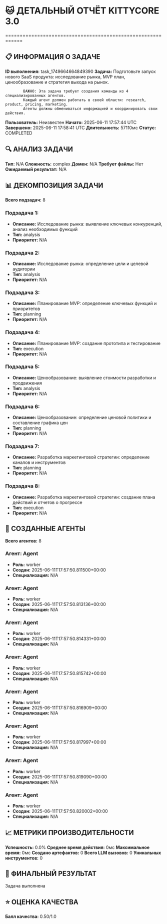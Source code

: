 # 🐱 ДЕТАЛЬНЫЙ ОТЧЁТ KITTYCORE 3.0
============================================================

## 📋 ИНФОРМАЦИЯ О ЗАДАЧЕ
**ID выполнения:** task_1749664664849390
**Задача:** 
            Подготовьте запуск нового SaaS продукта: исследование рынка, MVP план, ценообразование и стратегия выхода на рынок.
            
            ВАЖНО: Эта задача требует создания команды из 4 специализированных агентов.
            Каждый агент должен работать в своей области: research, product, pricing, marketing.
            Агенты должны обмениваться информацией и координировать свои действия.
            
**Пользователь:** Неизвестен
**Начато:** 2025-06-11 17:57:44 UTC
**Завершено:** 2025-06-11 17:58:41 UTC
**Длительность:** 57110мс
**Статус:** COMPLETED

## 🔍 АНАЛИЗ ЗАДАЧИ
**Тип:** N/A
**Сложность:** complex
**Домен:** N/A
**Требует файлы:** Нет
**Ожидаемый результат:** N/A

## 📊 ДЕКОМПОЗИЦИЯ ЗАДАЧИ
**Всего подзадач:** 8

### Подзадача 1:
- **Описание:** Исследование рынка: выявление ключевых конкуренций, анализ необходимых функций
- **Тип:** analysis
- **Приоритет:** N/A

### Подзадача 2:
- **Описание:** Исследование рынка: определение цели и целевой аудитории
- **Тип:** analysis
- **Приоритет:** N/A

### Подзадача 3:
- **Описание:** Планирование MVP: определение ключевых функций и приоритетов
- **Тип:** planning
- **Приоритет:** N/A

### Подзадача 4:
- **Описание:** Планирование MVP: создание прототипа и тестирование
- **Тип:** execution
- **Приоритет:** N/A

### Подзадача 5:
- **Описание:** Ценообразование: выявление стоимости разработки и продвижения
- **Тип:** analysis
- **Приоритет:** N/A

### Подзадача 6:
- **Описание:** Ценообразование: определение ценовой политики и составление графика цен
- **Тип:** planning
- **Приоритет:** N/A

### Подзадача 7:
- **Описание:** Разработка маркетинговой стратегии: определение каналов и инструментов
- **Тип:** planning
- **Приоритет:** N/A

### Подзадача 8:
- **Описание:** Разработка маркетинговой стратегии: создание плана действий и отчетов о прогрессе
- **Тип:** execution
- **Приоритет:** N/A

## 🤖 СОЗДАННЫЕ АГЕНТЫ
**Всего агентов:** 8

### Агент: Agent
- **Роль:** worker
- **Создан:** 2025-06-11T17:57:50.811500+00:00
- **Специализация:** N/A

### Агент: Agent
- **Роль:** worker
- **Создан:** 2025-06-11T17:57:50.813136+00:00
- **Специализация:** N/A

### Агент: Agent
- **Роль:** worker
- **Создан:** 2025-06-11T17:57:50.814331+00:00
- **Специализация:** N/A

### Агент: Agent
- **Роль:** worker
- **Создан:** 2025-06-11T17:57:50.815742+00:00
- **Специализация:** N/A

### Агент: Agent
- **Роль:** worker
- **Создан:** 2025-06-11T17:57:50.816909+00:00
- **Специализация:** N/A

### Агент: Agent
- **Роль:** worker
- **Создан:** 2025-06-11T17:57:50.817997+00:00
- **Специализация:** N/A

### Агент: Agent
- **Роль:** worker
- **Создан:** 2025-06-11T17:57:50.819090+00:00
- **Специализация:** N/A

### Агент: Agent
- **Роль:** worker
- **Создан:** 2025-06-11T17:57:50.820002+00:00
- **Специализация:** N/A

## 📈 МЕТРИКИ ПРОИЗВОДИТЕЛЬНОСТИ
**Успешность:** 0.0%
**Среднее время действия:** 0мс
**Максимальное время:** 0мс
**Создано артефактов:** 0
**Всего LLM вызовов:** 0
**Уникальных инструментов:** 0

## 🎯 ФИНАЛЬНЫЙ РЕЗУЛЬТАТ
Задача выполнена

## ⭐ ОЦЕНКА КАЧЕСТВА
**Балл качества:** 0.50/1.0
